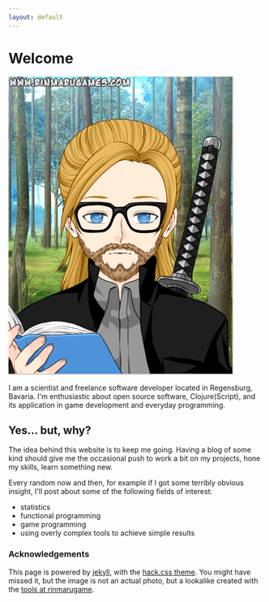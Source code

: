 ```yaml
---
layout: default
---
```


# Welcome

![almost me](ani-me.png)

I am a scientist and freelance software developer located in
Regensburg, Bavaria. I'm enthusiastic about open source software,
Clojure(Script), and its application in game development and everyday
programming.

## Yes... but, why?

The idea behind this website is to keep me going. Having a blog of
some kind should give me the occasional push to work a bit on my
projects, hone my skills, learn something new.

Every random now and then, for example if I got some terribly obvious
insight, I'll post about some of the following fields of interest:

- statistics
- functional programming
- game programming
- using overly complex tools to achieve simple results

### Acknowledgements

This page is powered by [jekyll](https://jekyllrb.com), with the
[hack.css
theme](https://github.com/wemake-services/jekyll-theme-hackcss).  You
might have missed it, but the image is not an actual photo, but a
lookalike created with the [tools at rinmarugame](https://www.rinmarugames.com).
